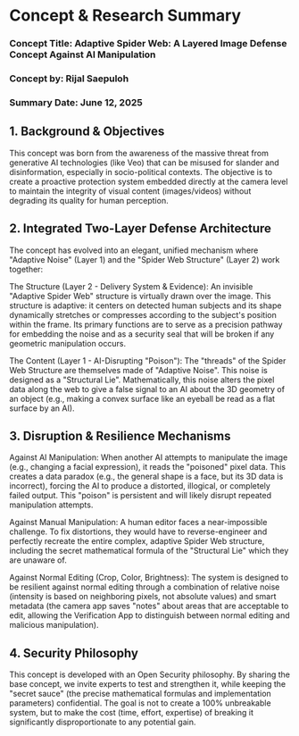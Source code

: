 # Concept & Research Summary

### Concept Title: Adaptive Spider Web: A Layered Image Defense Concept Against AI Manipulation
### Concept by: Rijal Saepuloh
### Summary Date: June 12, 2025

## 1. Background & Objectives
This concept was born from the awareness of the massive threat from generative AI technologies (like Veo) that can be misused for slander and disinformation, especially in socio-political contexts. The objective is to create a proactive protection system embedded directly at the camera level to maintain the integrity of visual content (images/videos) without degrading its quality for human perception.

## 2. Integrated Two-Layer Defense Architecture
The concept has evolved into an elegant, unified mechanism where "Adaptive Noise" (Layer 1) and the "Spider Web Structure" (Layer 2) work together:

The Structure (Layer 2 - Delivery System & Evidence): An invisible "Adaptive Spider Web" structure is virtually drawn over the image. This structure is adaptive: it centers on detected human subjects and its shape dynamically stretches or compresses according to the subject's position within the frame. Its primary functions are to serve as a precision pathway for embedding the noise and as a security seal that will be broken if any geometric manipulation occurs.

The Content (Layer 1 - AI-Disrupting "Poison"): The "threads" of the Spider Web Structure are themselves made of "Adaptive Noise". This noise is designed as a "Structural Lie". Mathematically, this noise alters the pixel data along the web to give a false signal to an AI about the 3D geometry of an object (e.g., making a convex surface like an eyeball be read as a flat surface by an AI).

## 3. Disruption & Resilience Mechanisms

Against AI Manipulation: When another AI attempts to manipulate the image (e.g., changing a facial expression), it reads the "poisoned" pixel data. This creates a data paradox (e.g., the general shape is a face, but its 3D data is incorrect), forcing the AI to produce a distorted, illogical, or completely failed output. This "poison" is persistent and will likely disrupt repeated manipulation attempts.

Against Manual Manipulation: A human editor faces a near-impossible challenge. To fix distortions, they would have to reverse-engineer and perfectly recreate the entire complex, adaptive Spider Web structure, including the secret mathematical formula of the "Structural Lie" which they are unaware of.

Against Normal Editing (Crop, Color, Brightness): The system is designed to be resilient against normal editing through a combination of relative noise (intensity is based on neighboring pixels, not absolute values) and smart metadata (the camera app saves "notes" about areas that are acceptable to edit, allowing the Verification App to distinguish between normal editing and malicious manipulation).

## 4. Security Philosophy
This concept is developed with an Open Security philosophy. By sharing the base concept, we invite experts to test and strengthen it, while keeping the "secret sauce" (the precise mathematical formulas and implementation parameters) confidential. The goal is not to create a 100% unbreakable system, but to make the cost (time, effort, expertise) of breaking it significantly disproportionate to any potential gain.

